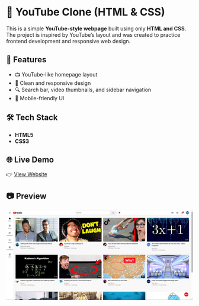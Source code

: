 # 🎥 YouTube Clone (HTML & CSS)

This is a simple **YouTube-style webpage** built using only **HTML and CSS**.  
The project is inspired by YouTube’s layout and was created to practice frontend development and responsive web design.

## 🚀 Features
- 📺 YouTube-like homepage layout
- 🎨 Clean and responsive design
- 🔍 Search bar, video thumbnails, and sidebar navigation
- 📱 Mobile-friendly UI

## 🛠️ Tech Stack
- **HTML5**
- **CSS3**

## 🌐 Live Demo
👉 [View Website](https://pitchblack012.github.io/youtube-clone/)

## 📷 Preview
<p align="center">
  <img src="screenshots/screenshot.png" alt="Project Screenshot" width="700">
</p>


